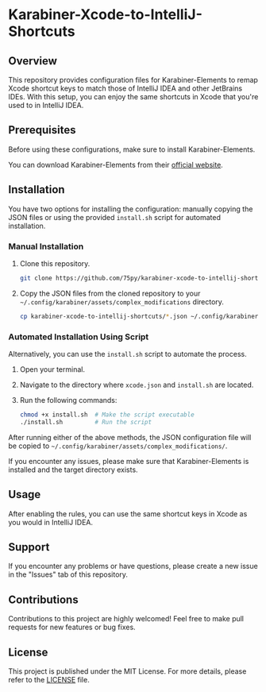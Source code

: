 # Karabiner-Xcode-to-IntelliJ-Shortcuts

## Overview

This repository provides configuration files for Karabiner-Elements to remap Xcode shortcut keys to match those of IntelliJ IDEA and other JetBrains IDEs. With this setup, you can enjoy the same shortcuts in Xcode that you're used to in IntelliJ IDEA.

## Prerequisites

Before using these configurations, make sure to install Karabiner-Elements.

You can download Karabiner-Elements from their [official website](https://karabiner-elements.pqrs.org/).

## Installation

You have two options for installing the configuration: manually copying the JSON files or using the provided `install.sh` script for automated installation.

### Manual Installation

1. Clone this repository.

    ```bash
    git clone https://github.com/75py/karabiner-xcode-to-intellij-shortcuts.git
    ```

2. Copy the JSON files from the cloned repository to your `~/.config/karabiner/assets/complex_modifications` directory.

    ```bash
    cp karabiner-xcode-to-intellij-shortcuts/*.json ~/.config/karabiner/assets/complex_modifications/
    ```

### Automated Installation Using Script

Alternatively, you can use the `install.sh` script to automate the process.

1. Open your terminal.
2. Navigate to the directory where `xcode.json` and `install.sh` are located.
3. Run the following commands:

    ```bash
    chmod +x install.sh  # Make the script executable
    ./install.sh         # Run the script
    ```

After running either of the above methods, the JSON configuration file will be copied to `~/.config/karabiner/assets/complex_modifications/`.

If you encounter any issues, please make sure that Karabiner-Elements is installed and the target directory exists.

## Usage

After enabling the rules, you can use the same shortcut keys in Xcode as you would in IntelliJ IDEA.

## Support

If you encounter any problems or have questions, please create a new issue in the "Issues" tab of this repository.

## Contributions

Contributions to this project are highly welcomed! Feel free to make pull requests for new features or bug fixes.

## License

This project is published under the MIT License. For more details, please refer to the [LICENSE](LICENSE) file.
